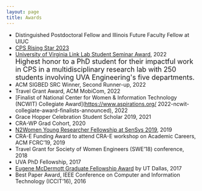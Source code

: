 ```yaml
---
layout: page
title: Awards
---
```

* Distinguished Postdoctoral Fellow and Illinois Future Faculty Fellow at UIUC
* [CPS Rising Star 2023](https://risingstars.linklab.virginia.edu/2023/)
* [University of Virginia Link Lab Student Seminar Award](https://engineering.virginia.edu/link-lab/news/link-lab-awards), 2022 <br />
  <font size = 4 >Highest honor to a PhD student for their impactful work in CPS in a multidisciplinary research lab with 250 students involving UVA Engineering's five departments. </font>
* ACM SIGBED SRC Winner, Second Runner-up, 2022
* Travel Grant Award, ACM MobiCom, 2022
* [Finalist of National Center for Women & Information Technology (NCWIT) Collegiate Award](https://www.aspirations.org/   2022-ncwit-collegiate-award-finalists-announced), 2022
* Grace Hopper Celebration Student Scholar 2019, 2021
* CRA-WP Grad Cohort, 2020
* [N2Women Young Researcher Fellowship at SenSys 2019](https://sensys.acm.org/2019/resources/documents/N2Women_flyer_SenSys.pdf), 2019
* CRA-E Funding Award to attend CRA-E workshop on Academic Careers, ACM FCRC’19, 2019
* Travel Grant for Society of Women Engineers (SWE’18) conference, 2018
* UVA PhD Fellowship, 2017
* [Eugene McDermott Graduate Fellowship Award](https://provost.utdallas.edu/mcdermott-fellows/about) by UT Dallas, 2017
* Best Paper Award, IEEE Conference on Computer and Information Technology (ICCIT’16), 2016
